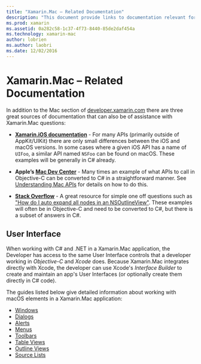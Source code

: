 ```yaml
---
title: "Xamarin.Mac – Related Documentation"
description: "This document provide links to documentation relevant for Xamarin.Mac developers: Xamarin.iOS documentation, Apple's Mac Dev Center, and various guides that describe how to build user interfaces with Xamarin.Mac."
ms.prod: xamarin
ms.assetid: 0a282c58-1c37-4f73-8440-85de2daf454a
ms.technology: xamarin-mac
author: lobrien
ms.author: laobri
ms.date: 12/02/2016
---
```


# Xamarin.Mac – Related Documentation

In addition to the Mac section of [developer.xamarin.com](~/mac/get-started/index.md) there are three great sources of documentation that can also be of assistance with Xamarin.Mac questions:

- [**Xamarin.iOS documentation**](~/ios/get-started/index.md) - For many APIs (primarily outside of AppKit/UIKit) there are only small differences between the iOS and macOS versions. In some cases where a given iOS API has a name of `UIFoo`, a similar API named `NSFoo` can be found on macOS. These examples will be generally in C# already.

- **Apple’s [Mac Dev Center](https://developer.apple.com/devcenter/mac/)** -  Many times an example of what APIs to call in Objective-C can be converted to C# in a straightforward manner. See [Understanding Mac APIs](~/mac/app-fundamentals/mac-apis.md) for details on how to do this.

- [**Stack Overflow**](https://stackoverflow.com/) - A great resource for simple one off questions such as ["How do I auto expand all nodes in an NSOutlineView"](https://stackoverflow.com/questions/519751/nsoutlineview-auto-expand-all-nodes). These examples will often be in Objective-C and need to be converted to C#, but there is a subset of answers in C#.

## User Interface

When working with C# and .NET in a Xamarin.Mac application, the Developer has access to the same User Interface controls that a developer working in *Objective-C* and *Xcode* does. Because Xamarin.Mac integrates directly with Xcode, the developer can use Xcode's _Interface Builder_ to create and maintain an app's User Interfaces (or optionally create them directly in C# code).

The guides listed below give detailed information about working with macOS elements in a Xamarin.Mac application:

- [Windows](~/mac/user-interface/window.md)
- [Dialogs](~/mac/user-interface/dialog.md)
- [Alerts](~/mac/user-interface/alert.md)
- [Menus](~/mac/user-interface/menu.md)
- [Toolbars](~/mac/user-interface/toolbar.md)
- [Table Views](~/mac/user-interface/table-view.md)
- [Outline Views](~/mac/user-interface/outline-view.md)
- [Source Lists](~/mac/user-interface/source-list.md)
